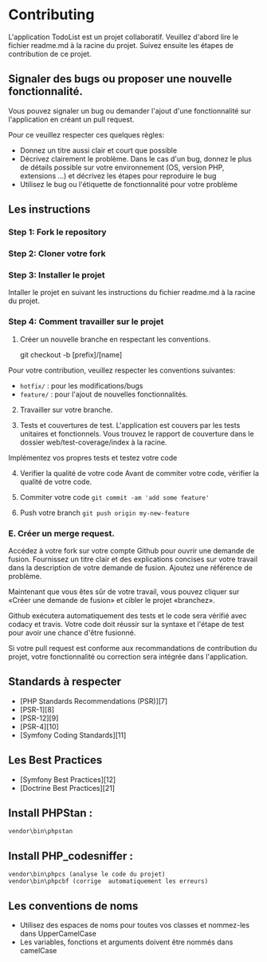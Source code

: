 # Contributing

L'application TodoList est un projet collaboratif.
Veuillez d'abord lire le fichier readme.md à la racine du projet.
Suivez ensuite les étapes de contribution de ce projet.

## Signaler des bugs ou proposer une nouvelle fonctionnalité.
Vous pouvez signaler un bug ou demander l'ajout d'une fonctionnalité sur l'application en créant un pull request. 

Pour ce veuillez respecter ces quelques règles:
* Donnez un titre aussi clair et court que possible
* Décrivez clairement le problème. Dans le cas d'un bug, donnez le plus de détails possible sur votre environnement (OS, version PHP, extensions ...) et décrivez les étapes pour reproduire le bug
* Utilisez le bug ou l'étiquette de fonctionnalité pour votre problème

## Les instructions

### Step 1: Fork le repository

### Step 2: Cloner votre fork

### Step 3: Installer le projet
Intaller le projet en suivant les instructions du fichier readme.md à la racine du projet.

### Step 4: Comment travailler sur le projet

1. Créer un nouvelle branche en respectant les conventions.

    git checkout -b [prefix]/[name]

Pour votre contribution, veuillez respecter les conventions suivantes:

- `hotfix/` : pour les modifications/bugs
- `feature/` : pour l'ajout de nouvelles fonctionnalités. 

2. Travailler sur votre branche.
  
3. Tests et couvertures de test.
L'application est couvers par les tests unitaires et fonctionnels. Vous trouvez le rapport de couverture dans le dossier web/test-coverage/index à la racine.

Implémentez vos propres tests et testez votre code

4. Verifier la qualité de votre code
Avant de commiter votre code, vérifier la qualité de votre code.

5. Commiter votre code
`git commit -am 'add some feature'`

5. Push votre branch
`git push origin my-new-feature`

### E. Créer un merge request.

Accédez à votre fork sur votre compte Github pour ouvrir une demande de fusion. Fournissez un titre clair et des explications concises sur votre travail dans la description de votre demande de fusion. Ajoutez une référence de problème.

Maintenant que vous êtes sûr de votre travail, vous pouvez cliquer sur «Créer une demande de fusion» et cibler le projet «branchez».

Github exécutera automatiquement des tests et le code sera vérifié avec codacy et travis. Votre code doit réussir sur la syntaxe et l'étape de test pour avoir une chance d'être fusionné.

Si votre pull request est conforme aux recommandations de contribution du projet, votre fonctionnalité ou correction sera intégrée dans l'application.

## Standards à respecter
  - [PHP Standards Recommendations (PSR)][7]
  - [PSR-1][8]
  - [PSR-12][9]
  - [PSR-4][10]
  - [Symfony Coding Standards][11]

## Les Best Practices
- [Symfony Best Practices][12]
- [Doctrine Best Practices][21]
 
## Install PHPStan :

    vendor\bin\phpstan

## Install PHP_codesniffer :

    vendor\bin\phpcs (analyse le code du projet)
    vendor\bin\phpcbf (corrige  automatiquement les erreurs)


## Les conventions de noms
* Utilisez des espaces de noms pour toutes vos classes et nommez-les dans UpperCamelCase
* Les variables, fonctions et arguments doivent être nommés dans camelCase

